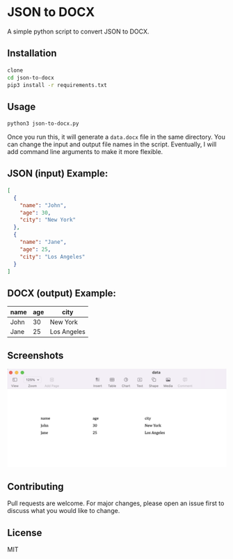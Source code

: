 # JSON to DOCX

A simple python script to convert JSON to DOCX.

## Installation

```bash
clone
cd json-to-docx
pip3 install -r requirements.txt
```

## Usage

```bash
python3 json-to-docx.py
```

Once you run this, it will generate a `data.docx` file in the same directory. You can change the input and output file names in the script. Eventually, I will add command line arguments to make it more flexible.

## JSON (input) Example:

```json
[
  {
    "name": "John",
    "age": 30,
    "city": "New York"
  },
  {
    "name": "Jane",
    "age": 25,
    "city": "Los Angeles"
  }
]
```

## DOCX (output) Example:

| name | age | city        |
| ---- | --- | ----------- |
| John | 30  | New York    |
| Jane | 25  | Los Angeles |

## Screenshots

![Screenshot](/screenshot.png)

## Contributing

Pull requests are welcome. For major changes, please open an issue first to discuss what you would like to change.

## License

MIT
